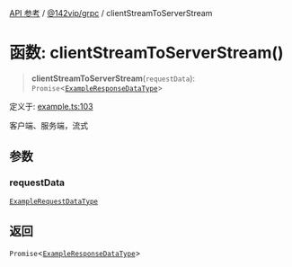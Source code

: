 [API 参考](../../../index.md) / [@142vip/grpc](../index.md) / clientStreamToServerStream

# 函数: clientStreamToServerStream()

> **clientStreamToServerStream**(`requestData`): `Promise`\<[`ExampleResponseDataType`](../interfaces/ExampleResponseDataType.md)\>

定义于: [example.ts:103](https://github.com/142vip/core-x/blob/d978b443ed1221c42602080459c0a22aae31b2d5/packages/grpc/src/example.ts#L103)

客户端、服务端，流式

## 参数

### requestData

[`ExampleRequestDataType`](../interfaces/ExampleRequestDataType.md)

## 返回

`Promise`\<[`ExampleResponseDataType`](../interfaces/ExampleResponseDataType.md)\>
